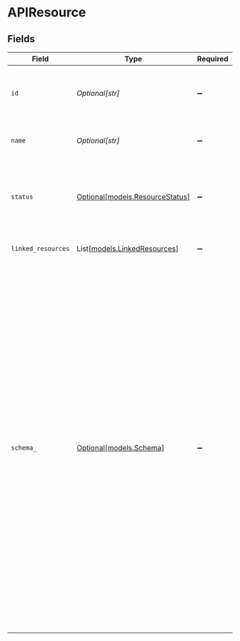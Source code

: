 # APIResource


## Fields

| Field                                                                                                                                                                                                                                                                                                                                                                                                                                                                                  | Type                                                                                                                                                                                                                                                                                                                                                                                                                                                                                   | Required                                                                                                                                                                                                                                                                                                                                                                                                                                                                               | Description                                                                                                                                                                                                                                                                                                                                                                                                                                                                            | Example                                                                                                                                                                                                                                                                                                                                                                                                                                                                                |
| -------------------------------------------------------------------------------------------------------------------------------------------------------------------------------------------------------------------------------------------------------------------------------------------------------------------------------------------------------------------------------------------------------------------------------------------------------------------------------------- | -------------------------------------------------------------------------------------------------------------------------------------------------------------------------------------------------------------------------------------------------------------------------------------------------------------------------------------------------------------------------------------------------------------------------------------------------------------------------------------- | -------------------------------------------------------------------------------------------------------------------------------------------------------------------------------------------------------------------------------------------------------------------------------------------------------------------------------------------------------------------------------------------------------------------------------------------------------------------------------------- | -------------------------------------------------------------------------------------------------------------------------------------------------------------------------------------------------------------------------------------------------------------------------------------------------------------------------------------------------------------------------------------------------------------------------------------------------------------------------------------- | -------------------------------------------------------------------------------------------------------------------------------------------------------------------------------------------------------------------------------------------------------------------------------------------------------------------------------------------------------------------------------------------------------------------------------------------------------------------------------------- |
| `id`                                                                                                                                                                                                                                                                                                                                                                                                                                                                                   | *Optional[str]*                                                                                                                                                                                                                                                                                                                                                                                                                                                                        | :heavy_minus_sign:                                                                                                                                                                                                                                                                                                                                                                                                                                                                     | ID of the resource, typically a lowercased version of name.                                                                                                                                                                                                                                                                                                                                                                                                                            | companies                                                                                                                                                                                                                                                                                                                                                                                                                                                                              |
| `name`                                                                                                                                                                                                                                                                                                                                                                                                                                                                                 | *Optional[str]*                                                                                                                                                                                                                                                                                                                                                                                                                                                                        | :heavy_minus_sign:                                                                                                                                                                                                                                                                                                                                                                                                                                                                     | Name of the resource (plural)                                                                                                                                                                                                                                                                                                                                                                                                                                                          | Companies                                                                                                                                                                                                                                                                                                                                                                                                                                                                              |
| `status`                                                                                                                                                                                                                                                                                                                                                                                                                                                                               | [Optional[models.ResourceStatus]](../models/resourcestatus.md)                                                                                                                                                                                                                                                                                                                                                                                                                         | :heavy_minus_sign:                                                                                                                                                                                                                                                                                                                                                                                                                                                                     | Status of the resource. Resources with status live or beta are callable.                                                                                                                                                                                                                                                                                                                                                                                                               |                                                                                                                                                                                                                                                                                                                                                                                                                                                                                        |
| `linked_resources`                                                                                                                                                                                                                                                                                                                                                                                                                                                                     | List[[models.LinkedResources](../models/linkedresources.md)]                                                                                                                                                                                                                                                                                                                                                                                                                           | :heavy_minus_sign:                                                                                                                                                                                                                                                                                                                                                                                                                                                                     | List of linked resources.                                                                                                                                                                                                                                                                                                                                                                                                                                                              |                                                                                                                                                                                                                                                                                                                                                                                                                                                                                        |
| `schema_`                                                                                                                                                                                                                                                                                                                                                                                                                                                                              | [Optional[models.Schema]](../models/schema.md)                                                                                                                                                                                                                                                                                                                                                                                                                                         | :heavy_minus_sign:                                                                                                                                                                                                                                                                                                                                                                                                                                                                     | JSON Schema of the resource in our Unified API                                                                                                                                                                                                                                                                                                                                                                                                                                         | {<br/>"required": [<br/>"name",<br/>"company_name"<br/>],<br/>"x-pii": [<br/>"name",<br/>"email",<br/>"first_name",<br/>"last_name"<br/>],<br/>"additionalProperties": false,<br/>"properties": {<br/>"id": {<br/>"type": "string",<br/>"example": "12345",<br/>"readOnly": true<br/>},<br/>"name": {<br/>"type": "string",<br/>"example": "Elon Musk",<br/>"minLength": 1<br/>},<br/>"updated_at": {<br/>"type": "string",<br/>"example": "2020-09-30T07:43:32.000Z",<br/>"readOnly": true<br/>},<br/>"created_at": {<br/>"type": "string",<br/>"example": "2020-09-30T07:43:32.000Z",<br/>"readOnly": true<br/>}<br/>}<br/>} |